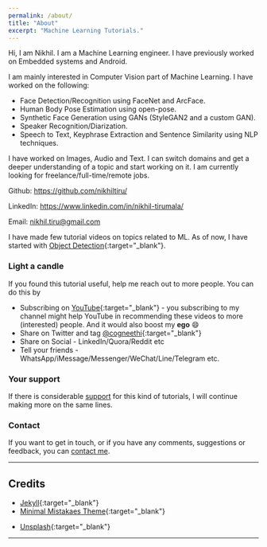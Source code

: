 ```yaml
---
permalink: /about/
title: "About"
excerpt: "Machine Learning Tutorials."
---
```


Hi, I am Nikhil. I am a Machine Learning engineer. I have previously worked on Embedded systems and Android.

I am mainly interested in Computer Vision part of Machine Learning.
I have worked on the following:
* Face Detection/Recognition using FaceNet and ArcFace.
* Human Body Pose Estimation using open-pose.
* Synthetic Face Generation using GANs (StyleGAN2 and a custom GAN).
* Speaker Recognition/Diarization.
* Speech to Text, Keyphrase Extraction and Sentence Similarity using NLP techniques.

I have worked on Images, Audio and Text. I can switch domains and get a deeper understanding of a topic and start working on it.
I am currently looking for freelance/full-time/remote jobs.

Github: https://github.com/nikhiltiru/

LinkedIn: https://www.linkedin.com/in/nikhil-tirumala/

Email: nikhil.tiru@gmail.com


I have made few tutorial videos on topics related to ML. As of now, I have started with [Object Detection](https://www.youtube.com/playlist?list=PL1GQaVhO4f_jLxOokW7CS5kY_J1t1T17S){:target="_blank"}.

### Light a candle
If you found this tutorial useful, help me reach out to more people. You can do this by
* Subscribing on [YouTube](https://www.youtube.com/channel/UCsjmdVJ0gQ8B4KZryJ6Legg){:target="_blank"} - you subscribing to my channel might help YouTube in recommending these videos to more (interested) people. And it would also boost my **ego** :smile:
* Share on Twitter and tag [@cogneethi](https://twitter.com/cogneethi){:target="_blank"}
* Share on Social - LinkedIn/Quora/Reddit etc
* Tell your friends - WhatsApp/iMessage/Messenger/WeChat/Line/Telegram etc.

### Your support
If there is considerable [support](/donate) for this kind of tutorials, I will continue making more on the same lines.

### Contact
If you want to get in touch, or if you have any comments, suggestions or feedback, you can [contact me](/contact).

---

## Credits

- [Jekyll](https://jekyllrb.com/){:target="_blank"}
- [Minimal Mistakaes Theme](https://github.com/mmistakes/minimal-mistakes){:target="_blank"}
<!-- - [Photo by Paweł Czerwiński on Unsplash](https://unsplash.com/photos/Z3g8miECz9s) -->
- [Unsplash](https://unsplash.com/){:target="_blank"}

---
